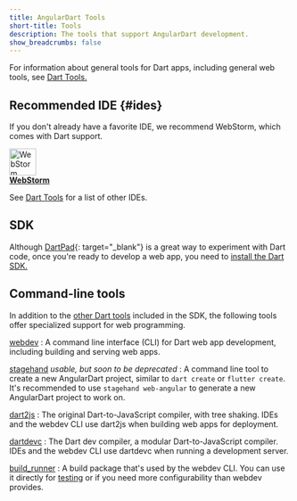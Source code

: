 ```yaml
---
title: AngularDart Tools
short-title: Tools
description: The tools that support AngularDart development.
show_breadcrumbs: false
---
```


For information about general tools for Dart apps, including
general web tools, see [Dart Tools.]({{site.dartlang}}/tools)

## Recommended IDE {#ides}

If you don't already have a favorite IDE,
we recommend WebStorm, which comes with Dart support.

<a href="{{site.dartlang}}/tools/webstorm">
<img src="{% asset webstorm.svg @path %}" alt="WebStorm icon" width="48"><br>
<b>WebStorm</b>
</a>

See [Dart Tools]({{site.dartlang}}/tools#ides-and-editors)
for a list of other IDEs.

## SDK

Although [DartPad][]{: target="_blank"} is a great way to experiment with
Dart code, once you're ready to develop a web app, you need to
[install the Dart SDK.]({{site.dartlang}}/tools/sdk)

## Command-line tools

In addition to the [other Dart tools]({{site.dartlang}}/tools)
included in the SDK, the following tools
offer specialized support for web programming.

[webdev](https://pub.dev/packages/webdev#usage)
: A command line interface (CLI) for Dart web app development,
  including building and serving web apps.

[stagehand](https://pub.dev/packages/stagehand) _usable, but soon to be deprecated_
: A command line tool to create a new AngularDart project, similar to `dart create` or `flutter create`. It's recommended to use `stagehand web-angular` to generate a new AngularDart project to work on.

[dart2js]({{site.dartlang}}/tools/dart2js)
: The original Dart-to-JavaScript compiler, with tree shaking.
  IDEs and the webdev CLI use dart2js when building web apps for deployment.

[dartdevc]({{site.dartlang}}/tools/dartdevc)
: The Dart dev compiler, a modular Dart-to-JavaScript compiler.
  IDEs and the webdev CLI use dartdevc when running a development server.

[build_runner]({{site.dartlang}}/tools/webdev)
: A build package that's used by the webdev CLI.
  You can use it directly for [testing]({{site.dartlang}}/tools/webdev#test)
  or if you need more configurability than webdev provides.

[DartPad]: {{site.custom.dartpad.direct-link}}
